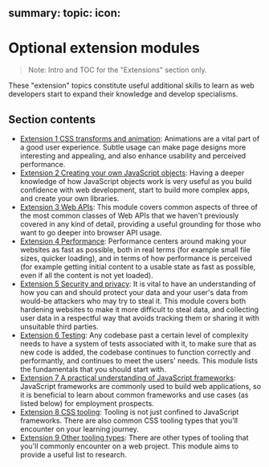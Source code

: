 summary:
topic:
icon:
---

# Optional extension modules

> Note: Intro and TOC for the "Extensions" section only.

These "extension" topics constitute useful additional skills to learn as web developers start to expand their knowledge and develop specialisms.

## Section contents

- [Extension 1 CSS transforms and animation](/curriculum/3-extensions/1-css-transforms-and-animation.md): Animations are a vital part of a good user experience. Subtle usage can make page designs more interesting and appealing, and also enhance usability and perceived performance.
- [Extension 2 Creating your own JavaScript objects](/curriculum/3-extensions/2-creating-your-own-javascript-objects.md): Having a deeper knowledge of how JavaScript objects work is very useful as you build confidence with web development, start to build more complex apps, and create your own libraries.
- [Extension 3 Web APIs](/curriculum/3-extensions/3-web-apis.md): This module covers common aspects of three of the most common classes of Web APIs that we haven't previously covered in any kind of detail, providing a useful grounding for those who want to go deeper into browser API usage.
- [Extension 4 Performance](/curriculum/3-extensions/4-performance.md): Performance centers around making your websites as fast as possible, both in real terms (for example small file sizes, quicker loading), and in terms of how performance is perceived (for example getting initial content to a usable state as fast as possible, even if all the content is not yet loaded).
- [Extension 5 Security and privacy](/curriculum/3-extensions/5-security-and-privacy.md): It is vital to have an understanding of how you can and should protect your data and your user's data from would-be attackers who may try to steal it. This module covers both hardening websites to make it more difficult to steal data, and collecting user data in a respectful way that avoids tracking them or sharing it with unsuitable third parties.
- [Extension 6 Testing](/curriculum/3-extensions/6-testing.md): Any codebase past a certain level of complexity needs to have a system of tests associated with it, to make sure that as new code is added, the codebase continues to function correctly and performantly, and continues to meet the users' needs. This module lists the fundamentals that you should start with.
- [Extension 7 A practical understanding of JavaScript frameworks](/curriculum/3-extensions/7-a-practical-understanding-of-javascript-frameworks.md): JavaScript frameworks are commonly used to build web applications, so it is beneficial to learn about common frameworks and use cases (as listed below) for employment prospects.
- [Extension 8 CSS tooling](/curriculum/3-extensions/8-css-tooling.md): Tooling is not just confined to JavaScript frameworks. There are also common CSS tooling types that you'll encounter on your learning journey.
- [Extension 9 Other tooling types](/curriculum/3-extensions/9-other-tooling-types.md): There are other types of tooling that you'll commonly encounter on a web project. This module aims to provide a useful list to research.
